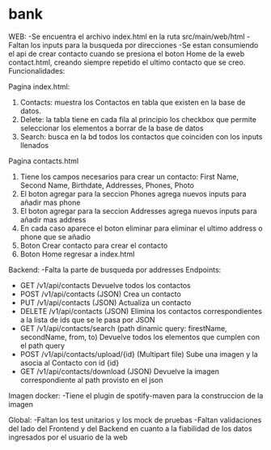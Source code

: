 # bank
WEB:
-Se encuentra el archivo index.html en la ruta src/main/web/html
-Faltan los inputs para la busqueda por direcciones
-Se estan consumiendo el api de crear contacto cuando se presiona el boton Home de la eweb contact.html, creando siempre repetido el ultimo contacto que se creo.
Funcionalidades:

Pagina index.html:
  1. Contacts: muestra los Contactos en tabla que existen en la base de datos.
  2. Delete: la tabla tiene en cada fila al principio los checkbox que permite seleccionar los elementos a borrar de la base de datos
  3. Search: busca en la bd todos los contactos que coinciden con los inputs llenados
  
Pagina contacts.html
 1. Tiene los campos necesarios para crear un contacto: First Name, Second Name, Birthdate, Addresses, Phones, Photo
 2. El boton agregar para la seccion Phones agrega nuevos inputs para añadir mas phone
 3. El boton agregar para la seccion Addresses agrega nuevos inputs para añadir mas address
 4. En cada caso aparece el boton eliminar para eliminar el ultimo address o phone que se añadio
 5. Boton Crear contacto para crear el contacto
 6. Boton Home regresar a index.html
 
 
Backend:
-Falta la parte de busqueda por addresses
Endpoints:
- GET /v1/api/contacts Devuelve todos los contactos 
- POST /v1/api/contacts (JSON) Crea un contacto 
- PUT /v1/api/contacts (JSON) Actualiza un contacto
- DELETE /v1/api/contacts (JSON) Elimina los contactos correspondientes a la lista de ids que se le pasa por JSON
- GET /v1/api/contacts/search (path dinamic query: firestName, secondName, from, to) Devuelve todos los elementos que cumplen con el path query
- POST /v1/api/contacts/upload/{id} (Multipart file) Sube una imagen y la asocia al Contacto con id {id} 
- GET /v1/api/contacts/download (JSON) Devuelve la imagen correspondiente al path provisto en el json

Imagen docker:
-Tiene el plugin de spotify-maven para la construccion de la imagen

Global:
-Faltan los test unitarios y los mock de pruebas
-Faltan validaciones del lado del Frontend y del Backend en cuanto a la fiabilidad de los datos ingresados por el usuario de la web

  
